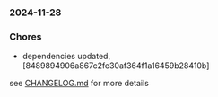 ### 2024-11-28

### Chores
+ dependencies updated, [8489894906a867c2fe30af364f1a16459b28410b]

see <a href='https://github.com/mrjackwills/leafcast_vue/blob/main/CHANGELOG.md'>CHANGELOG.md</a> for more details
